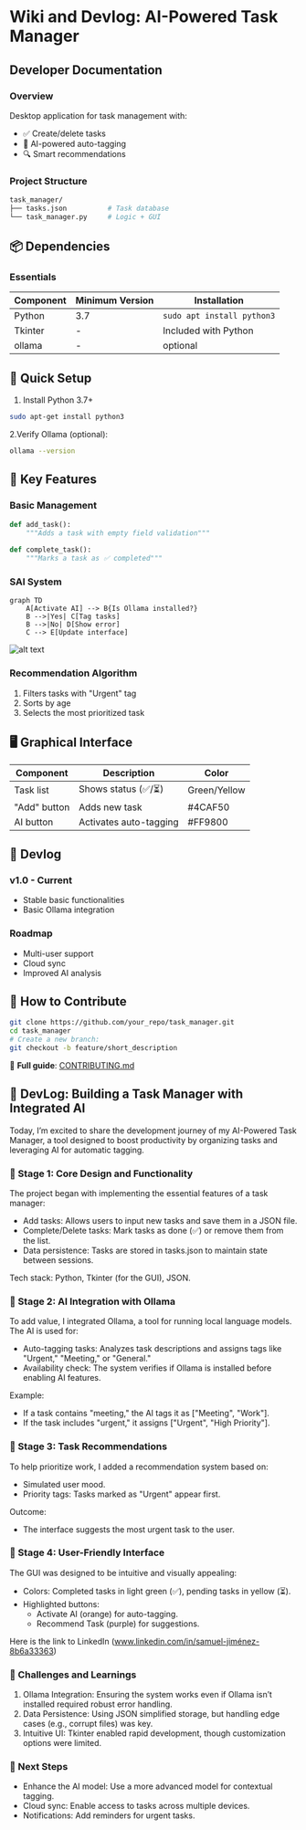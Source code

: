 # Wiki and Devlog: AI-Powered Task Manager

## Developer Documentation

### Overview
Desktop application for task management with:
- ✅ Create/delete tasks
- 🤖 AI-powered auto-tagging 
- 🔍 Smart recommendations  

### Project Structure
```bash
task_manager/
├── tasks.json          # Task database
└── task_manager.py     # Logic + GUI
```
## 📦 Dependencies

### Essentials
| Component | Minimum Version| Installation |
|------------|----------------|-------------|
| Python     | 3.7            | `sudo apt install python3` |
| Tkinter    | -              | Included with Python |
| ollama   | -              | optional |

## 🔧  Quick Setup
1. Install Python 3.7+
``` bash
sudo apt-get install python3
```
2.Verify Ollama (optional):
```bash
ollama --version
```
## 🧠 Key Features

### Basic Management
```python
def add_task():
    """Adds a task with empty field validation"""
    
def complete_task():
    """Marks a task as ✅ completed"""
```
### SAI System
```
graph TD
    A[Activate AI] --> B{Is Ollama installed?}
    B -->|Yes| C[Tag tasks]
    B -->|No| D[Show error]
    C --> E[Update interface]
```
![alt text](deepseek_mermaid_20250502_feaaae.png)

### Recommendation Algorithm
1. Filters tasks with "Urgent" tag
2. Sorts by age
3. Selects the most prioritized task

## 🖥️ Graphical Interface
| Component | Description | Color |
|------------|----------------|-------------|
| Task list	| Shows status (✅/⏳) |Green/Yellow|
| "Add" button	| Adds new task	| #4CAF50 |
| AI button	|Activates auto-tagging	|#FF9800|

## 📅 Devlog

### v1.0 - Current
- Stable basic functionalities
- Basic Ollama integration
### Roadmap
- Multi-user support
- Cloud sync
- Improved AI analysis

## 🤝  How to Contribute
```bash 
git clone https://github.com/your_repo/task_manager.git
cd task_manager
# Create a new branch:
git checkout -b feature/short_description
```
📌 **Full guide**: [CONTRIBUTING.md](/CONTRIBUTING.md)

## 🚀 DevLog: Building a Task Manager with Integrated AI

Today, I’m excited to share the development journey of my AI-Powered Task Manager, a tool designed to boost productivity by organizing tasks and leveraging AI for automatic tagging.

### 🔹 Stage 1: Core Design and Functionality
The project began with implementing the essential features of a task manager:
- Add tasks: Allows users to input new tasks and save them in a JSON file.
-  Complete/Delete tasks: Mark tasks as done (✅) or remove them from the list.
- Data persistence: Tasks are stored in tasks.json to maintain state between sessions.

Tech stack: Python, Tkinter (for the GUI), JSON.

### 🔹 Stage 2: AI Integration with Ollama
To add value, I integrated Ollama, a tool for running local language models. The AI is used for:
- Auto-tagging tasks: Analyzes task descriptions and assigns tags like "Urgent," "Meeting," or "General."
- Availability check: The system verifies if Ollama is installed before enabling AI features.

Example:
- If a task contains "meeting," the AI tags it as ["Meeting", "Work"].
- If the task includes "urgent," it assigns ["Urgent", "High Priority"].

### 🔹 Stage 3: Task Recommendations
To help prioritize work, I added a recommendation system based on:
- Simulated user mood.
- Priority tags: Tasks marked as "Urgent" appear first.

Outcome:
- The interface suggests the most urgent task to the user.

### 🔹 Stage 4: User-Friendly Interface
The GUI was designed to be intuitive and visually appealing:
- Colors: Completed tasks in light green (✅), pending tasks in yellow (⏳).
- Highlighted buttons:
    - Activate AI (orange) for auto-tagging.
    - Recommend Task (purple) for suggestions.

Here is the link to LinkedIn (www.linkedin.com/in/samuel-jiménez-8b6a33363)



### 🔹 Challenges and Learnings
1. Ollama Integration: Ensuring the system works even if Ollama isn’t installed required robust error handling.
2. Data Persistence: Using JSON simplified storage, but handling edge cases (e.g., corrupt files) was key.
3. Intuitive UI: Tkinter enabled rapid development, though customization options were limited.

### 🔹 Next Steps
- Enhance the AI model: Use a more advanced model for contextual tagging.
- Cloud sync: Enable access to tasks across multiple devices.
- Notifications: Add reminders for urgent tasks.


